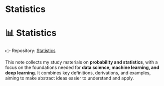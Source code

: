 # Statistics


# 📊 Statistics

👉 Repository: [Statistics](https://github.com/Han8931/statistics)

This note collects my study materials on **probability and statistics**, with a focus on the foundations needed for **data science, machine learning, and deep learning**. It combines key definitions, derivations, and examples, aiming to make abstract ideas easier to understand and apply.



